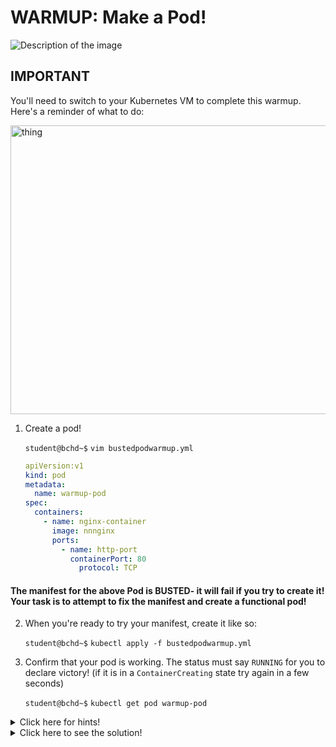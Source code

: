 # WARMUP: Make a Pod!

<img src="https://miro.medium.com/v2/resize:fit:800/0*0tk3EgSA2cJI3oPg.jpg" alt="Description of the image">

## IMPORTANT

You'll need to switch to your Kubernetes VM to complete this warmup. Here's a reminder of what to do:

<img width="821" height="462" alt="thing" src="https://github.com/user-attachments/assets/4cd1c6db-0704-4505-a23b-aa3f2ad00f1e" />


1. Create a pod!

    `student@bchd~$` `vim bustedpodwarmup.yml`

    ```yaml
    apiVersion:v1
    kind: pod
    metadata:
      name: warmup-pod
    spec:
      containers:
        - name: nginx-container
          image: nnnginx
          ports:
            - name: http-port
              containerPort: 80
                protocol: TCP
    ```

#### The manifest for the above Pod is **BUSTED**- it will fail if you try to create it! Your task is to attempt to fix the manifest and create a functional pod!

2. When you're ready to try your manifest, create it like so:

    `student@bchd~$` `kubectl apply -f bustedpodwarmup.yml`

3. Confirm that your pod is working. The status must say `RUNNING` for you to declare victory! (if it is in a `ContainerCreating` state try again in a few seconds)

    `student@bchd~$` `kubectl get pod warmup-pod`

<details>
<summary>Click here for hints!</summary>

- you always need a whitespace after every `:`
- incorrect capitalization can cause errors!
- the most common reason to get the `ErrImgPull` status is due to a misspelling
- indentation must remain consistent in YAML

</details>

<details>
<summary>Click here to see the solution!</summary>

```yaml
apiVersion: v1           # Must have a whitespace after the ":"
kind: Pod                # "kind" values must be capitalized correctly
metadata:
  name: warmup-pod
spec:
  containers:
    - name: nginx-container
      image: nginx       # TYPO! nginx, not nnnginx
      ports:
        - name: http-port
          containerPort: 80
          protocol: TCP  # indentation error! "protocol" needs bumped to the left
```

</details>
